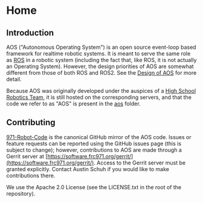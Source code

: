 # Home

## Introduction

AOS ("Autonomous Operating System") is an open source event-loop based framework for
realtime robotic systems. It is meant to serve the same role as
[ROS](https://www.ros.org/) in a robotic system (including the fact that, like
ROS, it is not actually an Operating System). However, the design priorities of
AOS are somewhat different from those of both ROS and ROS2. See the [Design of
AOS](design) for more detail.

Because AOS was originally developed under the auspices of a [High School
Robotics Team](https://frc971.org/), it is still hosted on the corresponding
servers, and that the code we refer to as "AOS" is present in the
[aos](https://github.com/RealtimeRoboticsGroup/aos/tree/main/aos) folder.

## Contributing

[971-Robot-Code](https://github.com/RealtimeRoboticsGroup/aos)
is the canonical GitHub mirror of the
AOS code. Issues or feature requests can be reported using the GitHub issues page
(this is subject to change); however, contributions to AOS are made through a
Gerrit server at [https://software.frc971.org/gerrit/](https://software.frc971.org/gerrit/).
Access to the Gerrit server must be granted explicitly.
Contact Austin Schuh if you would like to make contributions there.

We use the Apache 2.0 License (see the LICENSE.txt in the root of the
repository).

